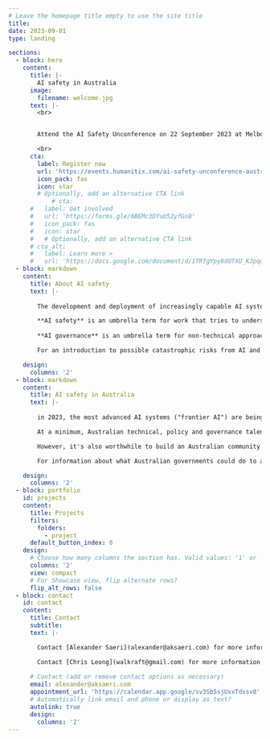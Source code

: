 ```yaml
---
# Leave the homepage title empty to use the site title
title:
date: 2023-09-01
type: landing

sections:
  - block: hero
    content:
      title: |-
        AI safety in Australia
      image:
        filename: welcome.jpg
      text: |-
        <br>


        Attend the AI Safety Unconference on 22 September 2023 at Melbourne University to connect and collaborate on Australian projects to advance AI safety.

        <br>
      cta:
        label: Register now
        url: 'https://events.humanitix.com/ai-safety-unconference-australia-2023'
        icon_pack: fas
        icon: star
        # Optionally, add an alternative CTA link
            # cta:
      #   label: Get involved
      #   url: 'https://forms.gle/6BEMc3DYuU52yfGn8'
      #   icon_pack: fas
      #   icon: star
      #   # Optionally, add an alternative CTA link
      # cta_alt:
      #   label: Learn more >
      #   url: 'https://docs.google.com/document/d/1TRfgYpy8dOTXU_KJpqq1ZkBIUKqpyOaW6vBqufpRqGw/edit'
  - block: markdown
    content:
      title: About AI safety   
      text: |-
    
        The development and deployment of increasingly capable AI systems involve novel risks and opportunities. Alongside current and pressing risks, there are also potentially catastrophic risks from human misuse of capable AI systems, AI systems acting in ways that are misaligned with human goals, or the intensification of other risks through competition or conflict over AI’s benefits and advantages.

        **AI safety** is an umbrella term for work that tries to understand and address these risks. Although originally focused on technical solutions for catastrophic risks from AI, work in this area now recognises the importance of human decision-making - individually or embedded in organisations and institutions.
    
        **AI governance** is an umbrella term for non-technical approaches to improve AI safety: how decisions are made about AI, and what institutions and arrangements help those decisions to be made well. It includes norms, international agreements and treaties, shared beliefs and practices, standards, and ‘ways of doing things’.

        For an introduction to possible catastrophic risks from AI and pathways to safety, read or watch Ben Garfinkel's talk at Effective Altruism Global: London in May 2023: [YouTube recording of _Catastrophic risks from unsafe AI_](https://www.youtube.com/watch?v=h_i2qfVAfus); [Article summary](https://forum.effectivealtruism.org/posts/goYTp3CyLA4dnL2kN/catastrophic-risks-from-unsafe-ai-navigating-a-tightrope).

    design:
      columns: '2'
  - block: markdown
    content:
      title: AI safety in Australia 
      text: |-
    
        in 2023, the most advanced AI systems ("frontier AI") are being developed by companies in the US and UK. However, Australia and Australians have a role to play in safely navigating transitions to a world with advanced AI systems.

        At a minimum, Australian technical, policy and governance talent could be deployed to address global issues (e.g., through research), or directly address issues in jurisdictions where frontier AI is being developed, governed, and regulated (e.g., by working in those jurisdictions).

        However, it's also worthwhile to build an Australian community of people who care about AI risks and work to address them. This is because the most capable systems in 2023 are likely to proliferate globally; policy and governance arrangements must be made for the impacts of AI on Australians, just as they need to be made for other jurisdictions; and Australia as a government and community (of businesses, organisations, civil society, academics, etc) has a role to play in supporting effective international arrangements that will reduce catastrophic risks from AI.

        For information about what Australian governments could do to address AI risks, you can read an [open letter from Australians for AI Safety](https://www.australiansforaisafety.com.au/), or read a detailed [policy submission by Good Ancestors Policy](https://www.goodancestors.org.au/s/Publications-2023-DISR-submission-safe-and-responsible-AI.pdf) (PDF) to the Commonwealth Department of Industry, Science and Resources [consultation on _Safe and Responsible AI_](https://consult.industry.gov.au/supporting-responsible-ai)

    design:
      columns: '2'
  - block: portfolio
    id: projects
    content:
      title: Projects
      filters:
        folders:
          - project
      default_button_index: 0
    design:
      # Choose how many columns the section has. Valid values: '1' or '2'.
      columns: '2'
      view: compact
      # For Showcase view, flip alternate rows?
      flip_alt_rows: false
  - block: contact
    id: contact
    content:
      title: Contact
      subtitle:
      text: |-

        Contact [Alexander Saeri](alexander@aksaeri.com) for more information on AI governance in Australia. 

        Contact [Chris Leong](walkraft@gmail.com) for more information on technical AI safety in Australia.
    
      # Contact (add or remove contact options as necessary)
      email: alexander@aksaeri.com
      appointment_url: 'https://calendar.app.google/sv3Sb5sjUxxTdssv8'
      # Automatically link email and phone or display as text?
      autolink: true
      design:
        columns: '2'
---
```


